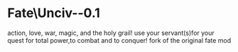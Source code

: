 # Fate\Unciv--0.1
action, love, war, magic, and the holy grail! use your servant(s)for your quest for total power,to combat and to conquer!
fork of the original fate mod

